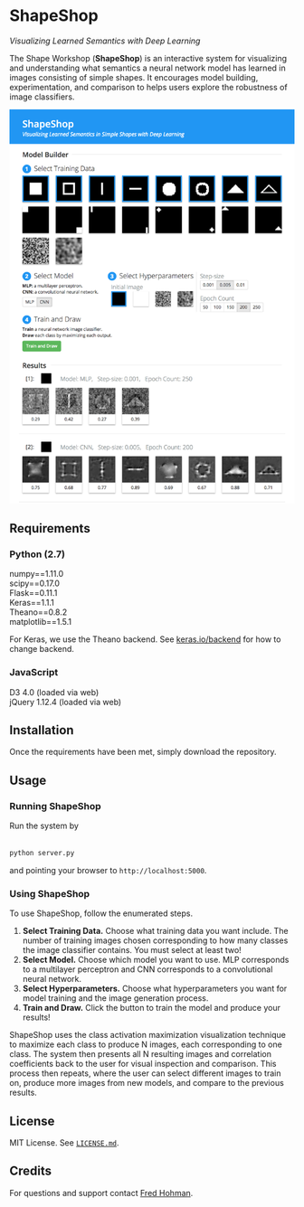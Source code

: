 # ShapeShop
*Visualizing Learned Semantics with Deep Learning*

The Shape Workshop (**ShapeShop**) is an interactive system for visualizing and understanding what semantics a neural network model has learned in images consisting of simple shapes. It encourages model building, experimentation, and comparison to helps users explore the robustness of image classifiers. 

![UI](images/ui.png)

## Requirements 

### Python (2.7)

numpy==1.11.0  
scipy==0.17.0  
Flask==0.11.1  
Keras==1.1.1  
Theano==0.8.2  
matplotlib==1.5.1

For Keras, we use the Theano backend. See [keras.io/backend](https://keras.io/backend/) for how to change backend.

### JavaScript
D3 4.0 (loaded via web)  
jQuery 1.12.4 (loaded via web)

## Installation 

Once the requirements have been met, simply download the repository. 

## Usage

### Running ShapeShop

Run the system by 
```bash

python server.py
```
and pointing your browser to `http://localhost:5000`.

### Using ShapeShop

To use ShapeShop, follow the enumerated steps. 

1. **Select Training Data.** Choose what training data you want include. The number of training images chosen corresponding to how many classes the image classifier contains. You must select at least two!
2. **Select Model.** Choose which model you want to use. MLP corresponds to a multilayer perceptron and CNN corresponds to a convolutional neural network.
3. **Select Hyperparameters.** Choose what hyperparameters you want for model training and the image generation process.
4. **Train and Draw.** Click the button to train the model and produce your results!

ShapeShop uses the class activation maximization visualization technique to maximize each class to produce N images, each corresponding to one class. The system then presents all N resulting images and correlation coefficients back to the user for visual inspection and comparison. This process then repeats, where the user can select different images to train on, produce more images from new models, and compare to the previous results.

## License

MIT License. See [`LICENSE.md`](LICENSE.md).

## Credits 

For questions and support contact [Fred Hohman](http://www.fredhohman.com).


